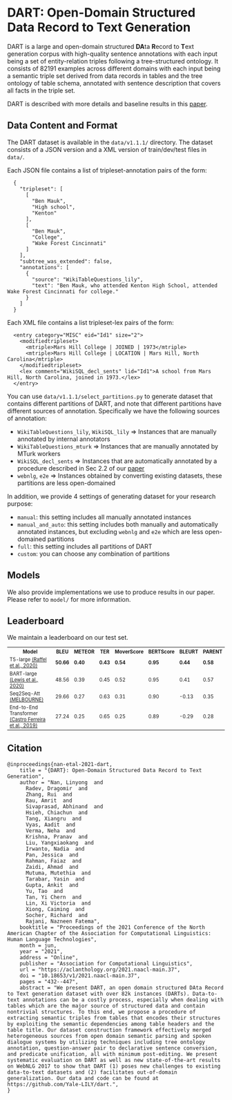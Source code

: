 # DART: Open-Domain Structured Data Record to Text Generation

DART is a large and open-domain structured **DA**ta **R**ecord to **T**ext generation corpus with high-quality sentence annotations with each input being a set of entity-relation triples following a tree-structured ontology.
It consists of 82191 examples across different domains with each input being a semantic triple set derived from data records in tables and the tree ontology of table schema, annotated with sentence description that covers all facts in the triple set.

DART is described with more details and baseline results in this [paper](https://aclanthology.org/2021.naacl-main.37/).

## Data Content and Format
The DART dataset is available in the `data/v1.1.1/` directory. The dataset consists of a JSON version and a XML version of train/dev/test files in `data/`. 

Each JSON file contains a list of tripleset-annotation pairs of the form:
```
  {
    "tripleset": [
      [
        "Ben Mauk",
        "High school",
        "Kenton"
      ],
      [
        "Ben Mauk",
        "College",
        "Wake Forest Cincinnati"
      ]
    ],
    "subtree_was_extended": false,
    "annotations": [
      {
        "source": "WikiTableQuestions_lily",
        "text": "Ben Mauk, who attended Kenton High School, attended Wake Forest Cincinnati for college."
      }
    ]
  }
```
Each XML file contains a list tripleset-lex pairs of the form:
```
  <entry category="MISC" eid="Id1" size="2">
    <modifiedtripleset>
      <mtriple>Mars Hill College | JOINED | 1973</mtriple>
      <mtriple>Mars Hill College | LOCATION | Mars Hill, North Carolina</mtriple>
    </modifiedtripleset>
    <lex comment="WikiSQL_decl_sents" lid="Id1">A school from Mars Hill, North Carolina, joined in 1973.</lex>
  </entry>
```

You can use `data/v1.1.1/select_partitions.py` to generate dataset that contains different partitions of DART, and note that different partitions have different sources of annotation. Specifically we have the following sources of annotation:
* `WikiTableQuestions_lily`, `WikiSQL_lily` ⇒ Instances that are manually annotated by internal annotators
* `WikiTableQuestions_mturk` ⇒ Instances that are manually annotated by MTurk workers
* `WikiSQL_decl_sents` ⇒ Instances that are automatically annotated by a procedure described in Sec 2.2 of our [paper](https://arxiv.org/abs/2007.02871)
* `webnlg`, `e2e` ⇒ Instances obtained by converting existing datasets, these partitions are less open-domained

In addition, we provide 4 settings of generating dataset for your research purpose:
* `manual`: this setting includes all manually annotated instances
* `manual_and_auto`: this setting includes both manually and automatically annotated instances, but excluding `webnlg` and `e2e` which are less open-domained partitions
* `full`: this setting includes all partitions of DART
* `custom`: you can choose any combination of partitions

## Models
We also provide implementations we use to produce results in our paper. Please refer to `model/` for more information.

## Leaderboard

We maintain a leaderboard on our test set.

<table style='font-size:80%'>
  <tr>
    <th>Model</th>
    <th>BLEU</th>
    <th>METEOR</th>
    <th>TER</th>
    <th>MoverScore</th>
    <th>BERTScore</th>
    <th>BLEURT</th>
    <th>PARENT</th>
  </tr>
  <tr>
    <td> T5-large <a href="https://arxiv.org/pdf/1910.10683.pdf"> (Raffel et al., 2020) </a></td>
    <td><b>50.66</b></td>
    <td><b>0.40</b></td>
    <td><b>0.43</b></td>
    <td><b>0.54</b></td>
    <td><b>0.95</b></td>
    <td><b>0.44</b></td>
    <td><b>0.58</b></td>
  </tr>
  <tr>
    <td> BART-large <a href="https://arxiv.org/pdf/1910.13461.pdf"> (Lewis et al., 2020) </a></td>
    <td> 48.56 </td>
    <td> 0.39 </td>
    <td> 0.45 </td>
    <td> 0.52 </td>
    <td> 0.95 </td>
    <td> 0.41 </td>
    <td> 0.57 </td>
  </tr>
  <tr>
    <td> Seq2Seq-Att <a href="https://webnlg-challenge.loria.fr/files/melbourne_report.pdf"> (MELBOURNE) </a></td>
    <td> 29.66 </td>
    <td> 0.27 </td>
    <td> 0.63 </td>
    <td> 0.31 </td>
    <td> 0.90 </td>
    <td> -0.13 </td>
    <td> 0.35 </td>
  </tr>
  <tr>
    <td> End-to-End Transformer <a href="https://arxiv.org/pdf/1908.09022.pdf"> (Castro Ferreira et al., 2019) </a></td>
    <td> 27.24 </td>
    <td> 0.25 </td>
    <td> 0.65 </td>
    <td> 0.25 </td>
    <td> 0.89 </td>
    <td> -0.29 </td>
    <td> 0.28 </td>
  </tr>
</table>

## Citation
```
@inproceedings{nan-etal-2021-dart,
    title = "{DART}: Open-Domain Structured Data Record to Text Generation",
    author = "Nan, Linyong  and
      Radev, Dragomir  and
      Zhang, Rui  and
      Rau, Amrit  and
      Sivaprasad, Abhinand  and
      Hsieh, Chiachun  and
      Tang, Xiangru  and
      Vyas, Aadit  and
      Verma, Neha  and
      Krishna, Pranav  and
      Liu, Yangxiaokang  and
      Irwanto, Nadia  and
      Pan, Jessica  and
      Rahman, Faiaz  and
      Zaidi, Ahmad  and
      Mutuma, Mutethia  and
      Tarabar, Yasin  and
      Gupta, Ankit  and
      Yu, Tao  and
      Tan, Yi Chern  and
      Lin, Xi Victoria  and
      Xiong, Caiming  and
      Socher, Richard  and
      Rajani, Nazneen Fatema",
    booktitle = "Proceedings of the 2021 Conference of the North American Chapter of the Association for Computational Linguistics: Human Language Technologies",
    month = jun,
    year = "2021",
    address = "Online",
    publisher = "Association for Computational Linguistics",
    url = "https://aclanthology.org/2021.naacl-main.37",
    doi = "10.18653/v1/2021.naacl-main.37",
    pages = "432--447",
    abstract = "We present DART, an open domain structured DAta Record to Text generation dataset with over 82k instances (DARTs). Data-to-text annotations can be a costly process, especially when dealing with tables which are the major source of structured data and contain nontrivial structures. To this end, we propose a procedure of extracting semantic triples from tables that encodes their structures by exploiting the semantic dependencies among table headers and the table title. Our dataset construction framework effectively merged heterogeneous sources from open domain semantic parsing and spoken dialogue systems by utilizing techniques including tree ontology annotation, question-answer pair to declarative sentence conversion, and predicate unification, all with minimum post-editing. We present systematic evaluation on DART as well as new state-of-the-art results on WebNLG 2017 to show that DART (1) poses new challenges to existing data-to-text datasets and (2) facilitates out-of-domain generalization. Our data and code can be found at https://github.com/Yale-LILY/dart.",
}
```

